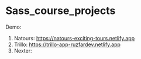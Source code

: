 # Sass_course_projects
Demo:
1. Natours: https://natours-exciting-tours.netlify.app
2. Trillo: https://trillo-app-ruzfardev.netlify.app
3. Nexter:
